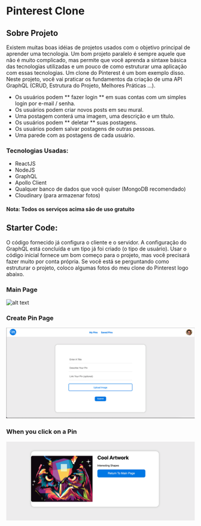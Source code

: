 # Pinterest Clone

<!-- ABOUT THE PROJECT -->

## Sobre Projeto

<!-- [![Product Name Screen Shot][product-screenshot]](https://example.com) -->

Existem muitas boas idéias de projetos usados ​​com o objetivo principal de aprender uma tecnologia. Um bom projeto paralelo é sempre aquele que não é muito complicado, mas permite que você aprenda a sintaxe básica das tecnologias utilizadas e um pouco de como estruturar uma aplicação com essas tecnologias. Um clone do Pinterest é um bom exemplo disso. Neste projeto, você vai praticar os fundamentos da criação de uma API GraphQL (CRUD, Estrutura do Projeto, Melhores Práticas ...).

- Os usuários podem ** fazer login ** em suas contas com um simples login por e-mail / senha.
- Os usuários podem criar novos posts em seu mural.
- Uma postagem conterá uma imagem, uma descrição e um título.
- Os usuários podem ** deletar ** suas postagens.
- Os usuários podem salvar postagens de outras pessoas.
- Uma parede com as postagens de cada usuário.

### Tecnologias Usadas:

- ReactJS
- NodeJS
- GraphQL
- Apollo Client
- Qualquer banco de dados que você quiser (MongoDB recomendado)
- Cloudinary (para armazenar fotos)

#### **Nota: Todos os serviços acima são de uso gratuito**

## Starter Code:

O código fornecido já configura o cliente e o servidor. A configuração do GraphQL está concluída e um tipo já foi criado (o tipo de usuário). Usar o código inicial fornece um bom começo para o projeto, mas você precisará fazer muito por conta própria. Se você está se perguntando como estruturar o projeto, coloco algumas fotos do meu clone do Pinterest logo abaixo.

### Main Page

![alt text](./images/pinterestClone.png)

### Create Pin Page

![alt text](./images/create.png)

### When you click on a Pin

![alt text](./images/art.png)
